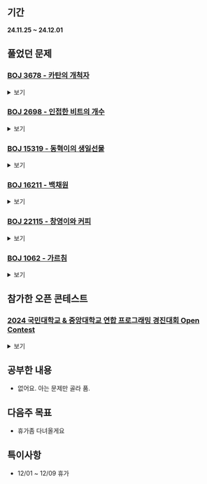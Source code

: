 ## 기간
**24.11.25 ~ 24.12.01**

## 풀었던 문제

### [BOJ 3678 - 카탄의 개척자](https://www.acmicpc.net/problem/3678)
<details>
<summary>보기</summary> 

- 정보
    - Tier: GoldⅠ
    - Tag: implementation

- 타임라인
    - Problem Open: 11/24 22:40
    - Tag Open: 11/25 07:20
    - Solve: --/-- --:--

- 풀이
    - 깡으로 해보는중

- 회고
    - 시뮬레이션 / 구현인 점 짐작은 하고 있었지만, 직접 태그를 확인해보고는 경악했다.
    - 시간이 오래 걸릴 것 같아 이번주 까지 푸는걸 목표로 잡고 임시적으로 유기
 
- 코드
  - ```cpp
    코드
    ```

</details>

### [BOJ 2698 - 인접한 비트의 개수](https://www.acmicpc.net/problem/2698)
<details>
<summary>보기</summary> 

- 정보
    - Tier: GoldⅣ
    - Tag: DP

- 타임라인
    - Problem Open: 11/25 22:10
    - Tag Open: 11/25 22:30
    - Solve: 11/25 23:01

- 풀이
    - $DP[i][N][K] =$ 첫 비트가 $i$이고, 크기가 $N$, 인접 비트의 개수가 $K$인 수열의 개수 $i \in \lbrace0, 1\rbrace$
    - <img src="http://latex.codecogs.com/png.latex?\dpi{110}\bg_white 
          \begin{cases}
          DP[i][N][K] = DP[i-1][N-1][K] + DP[i][N-1][K-1] & i=1 \\
          DP[i][N][K] = DP[i][N-1][K] + DP[i+1][N-1][K] & i=0
          \end{cases}
          "/>
    - 기저사례: $DP[0][1][0] = DP[1][1][0] = 1$

- 회고
    - 점화식 구현에서 애를 먹었다. 최적화 문제가 아닌 새로운 유형의 DP 문제로 잘 연구해서 쿼리에 추가하기
    - [바텀업 방식 코드](https://www.acmicpc.net/source/79130749)
 
- 코드
  - ```cpp
    #include <iostream>
    #include <vector>
    
    using namespace std;
    
    vector <vector <int>> bit0DP(101, vector <int> (101, -1));
    vector <vector <int>> bit1DP(101, vector <int> (101, -1));
    
    int get0BitDP(int N, int K);
    int get1BitDP(int N, int K);
    
    int get0BitDP(int N, int K) {
        if (N <= K) return 0;
    
        if (bit0DP[N][K] == -1) {
            bit0DP[N][K] = get0BitDP(N - 1, K) + get1BitDP(N - 1, K);
        }
        return bit0DP[N][K];
    }
    
    int get1BitDP(int N, int K) {
        if (N <= K) return 0;
    
        if (bit1DP[N][K] == -1) {
            bit1DP[N][K] = get0BitDP(N - 1, K) + get1BitDP(N - 1, K - 1);
        }
        return bit1DP[N][K];
    }
    int main() {
        ios_base::sync_with_stdio(false);
        cin.tie(NULL); cout.tie(NULL);
    
        int tc;
        cin >> tc;
    
        bit0DP[1][0] = 1;
        bit1DP[1][0] = 1;
    
        int N, K;
        while (tc--) {
            cin >> N >> K;
            cout << get0BitDP(N, K) + get1BitDP(N, K) << '\n';
        }
        return 0;
    }
    ```

</details>

### [BOJ 15319 - 동혁이의 생일선물](https://www.acmicpc.net/problem/15319)
<details>
<summary>보기</summary> 

- 정보
    - Tier: GoldⅣ
    - Tag: Divide_and_Conquer

- 타임라인
    - Problem Open: 11/26 22:00
    - Tag Open: --/-- --:--
    - Solve: 11/26 23:28

- 풀이
    - $n^m + n^{m-1} + n^{m-2} + \dots + 1 < n^{m+1} (n \ge 2)$
    - 이를 숙지하여 오름차순 나열하여 관찰
    - $i = max(j | 2^j - 1 < k) + 1$라고 할 때 아래와 같음
    - <img src="http://latex.codecogs.com/png.latex?\dpi{110}\bg_white 
          f(x, k) = 
          \begin{cases}
          x^{i-1} + f(x, k-2^{i-1}) & k > 0 \\
          0 & k \le 0
          \end{cases}
          "/>
    - 이를 재귀함수로 구현

- 회고
    - 나는 여전히 멍청하다는 것을 깨닫게 해준 문제
    - 구현 식을 세우고, 이를 어떻게 구현할 것인지 까지 확실히 해두기
    - [mod 연산의 특징](https://developer-mac.tistory.com/84) 제대로 숙지 (제발..)
    - [깔끔한 풀이](https://www.acmicpc.net/source/78800490): 오름차순 나열했을 때 $k$를 2진수로 하여 i번째 비트가 켜져있으면 $ans = ans + n^i$
 
- 코드
  - ```cpp
    #include <iostream>

    #define MOD 1000000007
    
    using namespace std;
    
    long long pow(int n, int i) {
        long long result = 1;
        while(i--) {
            result = ((result % MOD) * (n % MOD)) % MOD;
        }
        return result;
    }
    
    long long getNum(int x, int k) {
        if (k <= 0) return 0;
    
        long long i = 1;
        while ((1 << i) - 1 < k) {
            i++;
        }
    
        return (pow(x, i-1) + getNum(x, k - (1 << (i-1)))) % MOD;
    }
    
    int main() {
        long long n, x, k, ans;;
        ans = 0;
    
        cin >> n;
        while (n--) {
            cin >> x >> k;
            ans += getNum(x, k);
            ans %= MOD;
        }
    
        cout << ans;
        return 0;
    }
    ```

</details>

### [BOJ 16211 - 백채원](https://www.acmicpc.net/problem/16211)
<details>
<summary>보기</summary> 

- 정보
    - Tier: GoldⅡ
    - Tag: Dijkstra

- 타임라인
    - Problem Open: 11/27 12:00
    - Tag Open: --/-- --:--
    - Solve: 11/27 21:37

- 풀이
    - 다익스트라에서 출발점을 여러 부분으로 하여 변형하여 풀이 (코드 참조)

- 회고
    - 실풀이 대략 80분
    - 열심히 연습하자.
 
- 코드
  - ```cpp
    #include <iostream>
    #include <algorithm>
    #include <vector>
    #include <queue>
    
    #define INF 1e9 * 2 + 1
    
    using namespace std;
    typedef long long ll;
    
    int N, M, K;
    vector <vector <pair <int, int>>> graph;
    vector <ll> runawayDist;
    vector <ll> chaserDist;
    
    void dijkstra(vector <ll> &dist) {
        priority_queue <pair <ll, int>> pq;
        for (int i = 0; i < int(dist.size()); i++) {
            if (dist[i] == 0) {
                pq.push({0, i});
            }
        }
    
        while(!pq.empty()) {
            int s = pq.size();
    
            for (int i = 0; i < s; i++) {
                int curNode = pq.top().second;
                ll curDist = -pq.top().first;
                pq.pop();
    
                for (auto &nxt : graph[curNode]) {
                    int nxtNode = nxt.second;
                    ll nxtDist = curDist + nxt.first;
                    if (nxtDist < dist[nxtNode]) {
                        dist[nxtNode] = nxtDist;
                        pq.push({-nxtDist, nxtNode});
                    }
                }
            }
        }
    }
    
    int main() {
        // fastIO
        ios_base::sync_with_stdio(false);
        cin.tie(NULL); cout.tie(NULL);
    
        // init && input
        cin >> N >> M >> K;
    
        graph.resize(N + 1);
        runawayDist.resize(N + 1, INF);
        chaserDist.resize(N + 1, INF);
    
        int u, v, w;
        for (int i = 0; i < M; i++) {
            cin >> u >> v >> w;
            graph[u].push_back({w, v});
            graph[v].push_back({w, u});
        }
    
        int p;
        runawayDist[1] = 0;
        for (int i = 0; i < K; i++) {
            cin >> p;
            chaserDist[p] = 0;
        }
    
        // solve
        dijkstra(runawayDist);
        dijkstra(chaserDist);
    
        vector <int> ans;
        for (int i = 2; i <= N; i++) {
            if (runawayDist[i] < chaserDist[i]) {
                ans.push_back(i);
            }
        }
    
        // output
        if (ans.size() == 0) cout << 0;
    
        sort(ans.begin(), ans.end());
        for (auto &n : ans) {
            cout << n << ' ';
        }
    
        return 0;
    }
    ```

</details>

### [BOJ 22115 - 창영이와 커피](https://www.acmicpc.net/problem/22115)
<details>
<summary>보기</summary> 

- 정보
    - Tier: GoldⅡ
    - Tag: DP

- 타임라인
    - Problem Open: 11/27 22:10
    - Tag Open: --/-- --:--
    - Solve: 11/27 22:23

- 풀이
    - 0-1 냅색문제를 알고있다면 쉽게 풀리는 문제

- 회고
    - 익숙한 맛 (영양가는 X)
 
- 코드
  - ```cpp
    #include <iostream>
    #include <vector>
    
    using namespace std;
    
    int main() {
        // fastIO
        ios_base::sync_with_stdio(false);
        cin.tie(NULL); cout.tie(NULL);
    
        // init && input
        int N, K;
        cin >> N >> K;
    
        vector <vector <int>> dp(N + 1, vector <int> (K + 1, 1e9));
        vector <int> coffee(N + 1);
    
        for (int i = 1; i <= N; i++) {
            cin >> coffee[i];
        }
    
        // solve
        dp[0][0] = 0;
        for (int i = 1; i <= N; i++) {
            for (int j = 0; j <= K; j++) {
                if (coffee[i] <= j) {
                    dp[i][j] = min(dp[i - 1][j], dp[i - 1][j - coffee[i]] + 1);
                } else {
                    dp[i][j] = dp[i - 1][j];
                }
            }
        }
    
        // output
        cout << (dp[N][K] != 1e9 ? dp[N][K] : -1);
        return 0;
    }
    ```

</details>

### [BOJ 1062 - 가르침](https://www.acmicpc.net/problem/1062)
<details>
<summary>보기</summary> 

- 정보
    - Tier: GoldⅣ
    - Tag: Backtracking

- 타임라인
    - Problem Open: 11/27 23:30?
    - Tag Open: --/-- --:--
    - Solve: 11/27 07:36

- 풀이
    - 비트마스킹 활용한 백트래킹
    - $i$번째 알파벳을 가르친 여부를 $i$번째 비트에 저장
    - $and$ 연산으로 알파벳을 완성할 수 있는지 여부 확인하여 이에 대한 $max$값을 찾기
    - $K \le 4$일때는 무슨 수를 사용하더라도 알파벳 완성이 안된다는 것 주의

- 회고
    - 설계 잘하자
 
- 코드
  - ```cpp
    #include <iostream>
    #include <vector>
    
    using namespace std;
    
    int N, K;
    vector <int> words;
    
    int backtracking(int bits, int idx, int n) {
        int res = 0;
        if (n <= 0 || idx == 27) {
            for (int i = 0; i < N; i++) {
                if ((bits & words[i]) == words[i]) res++;
            }
        } else {
            for (int i = idx; i <= 26; i++) {
                if (bits & (1 << i)) continue;
                int newBits = (bits | (1 << i));
                res = max(res, backtracking(newBits, i + 1, n - 1));
            }
        }
        return res;
    }
    
    int main() {
        ios_base::sync_with_stdio(false);
        cin.tie(NULL); cout.tie(NULL);
    
        cin >> N >> K;
        words.resize(N, 0);
    
        string str;
        for (int i = 0; i < N; i++) {
            cin >> str;
            for (auto &ch : str) {
                words[i] |= (1 << (ch - 'a'));
            }
        }
        
        if (K < 5) {
            cout << 0;
        } else {
            cout << backtracking(532741, 0, K - 5);
        }
        return 0;
    }
    ```

</details>

## 참가한 오픈 콘테스트

### [2024 국민대학교 & 중앙대학교 연합 프로그래밍 경진대회 Open Contest](https://www.acmicpc.net/contest/view/1407)
<details>
<summary>보기</summary>

| 문제 | A | B | C | D | E | F | G | H | I | J | K | L |
|---|---|---|---|---|---|---|---|---|---|---|---|---|
|결과| AC | AC | WA | WA | AC | - | WA | - | WA | - | - | - |

- A번: [햄버거]()
    - 주어진대로 케이스워크 짜면 되는 문제
 
- B번: [수열이에요?]()
    - 간단하게 $v[l] ~ v[r]$ 부분 오름차순 정렬해서 $v[l-1] \le v[l]$ and $v[r] \le v[r+1]$ 이면 Yes, 아니면 No
 
- C번: [네 또 수열입니다]()
    - $A_1 + A_2 \cdots + A_i = i (1 \le i < N \cdot K)$ 를 만족하는 수열을 만드는데 $[1, 1, \dots 1, 1]$ 말고 있나? -> $N = 2, K = 1$ 일때 $[1, 2]$ 있음
    - 문제 잘 이해해놓고 해당 케이스 생각 못해서 갖다버림 (기분이 매우 더럽다.)
 
- D번: [손이 닿는 범위]()
    - 단순하게 기하적인 역량 부족 및 문제 잘못 이해
 
- E번: [차원의 나무 여행]()
    - 워프가 연결되지 않은 부분만 갈 수 있다는 것 -> 그래프 연결을 반전시키자.
    - 제한이 적어서 브루트포스 + dfs로 풀이.
    - 문제 잘 읽기
    - 정해는 이거랑 다르게 품. (트리가 이분 그래프라는 점 이용)
 
- F번: [분수 경로]()
    - 분수를 gcd로 약분, 2의 거듭제곱 부분까진 갔으나 양수, 음수 케웤을 못짜서 내다버림
 
- G번: [문어]()
    - 풀이 봐도 모르겠음. 저걸 도대체 어떻게 생각하는거임?
 
- I번: [준근이의 마법 공방]()
    - 케이스워크 문제. 그냥 단순히 두뇌가 나빠서 못푼듯.
    - 케이스 짜는 문제들 좀 연습해야하나

 
- 총평
    - 말 그대로 탈탈 털려버림. (문제 자체가 쉬운 문제들 뿐인데 공부든 랜디든 게을리 하니.. 자업자득이라 생각)
    - 공부좀해라 쫌 (기하, 케이스 워크, 구성적 증명, 애드훅)
    - [해설 및 풀이](https://upload.acmicpc.net/617c3046-d337-4448-9262-11227f8c5637/)

</details>

## 공부한 내용
- 없어요. 아는 문제만 골라 품.

## 다음주 목표
- 휴가좀 다녀올게요

## 특이사항
- 12/01 ~ 12/09 휴가
